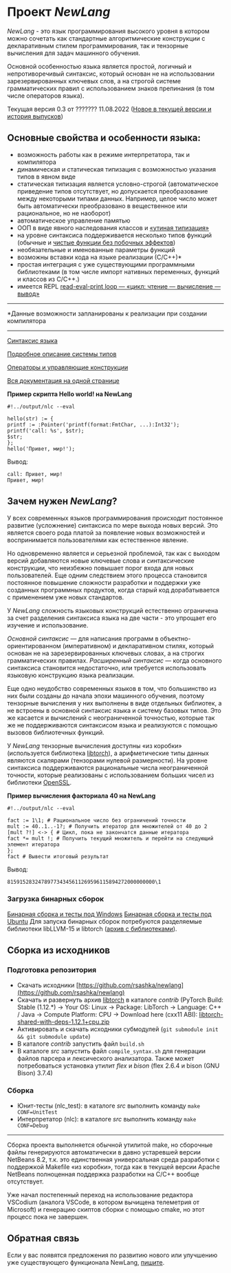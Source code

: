# Проект *NewLang*
*NewLang* - это язык программирования высокого уровня в котором можно сочетать как стандартные алгоритмические конструкции 
с декларативным стилем программирования, так и тензорные вычисления для задач машинного обучения.

Основной особенностью языка является простой, логичный и непротиворечивый синтаксис, который основан не на использовании зарезервированных ключевых слов, а на строгой системе грамматических правил с использованием знаков препинания (в том числе операторов языка).

Текущая версия 0.3 от ??????? 11.08.2022 ([Новое в текущей версии и история выпусков](https://newlang.net/versions.html))

## Основные свойства и особенности языка:
- возможность работы как в режиме интерпретатора, так и компилятора
- динамическая и статическая типизация с возможностью указания типов в явном виде
- статическая типизация является условно-строгой (автоматическое приведение типов отсутствует, но допускается преобразование между некоторыми типами данных. Например, целое число может быть автоматически преобразовано в вещественное или рациональное, но не наоборот)
- автоматическое управление памятью
- ООП в виде явного наследования классов и [«утиная типизация»](https://ru.wikipedia.org/wiki/%D0%A3%D1%82%D0%B8%D0%BD%D0%B0%D1%8F_%D1%82%D0%B8%D0%BF%D0%B8%D0%B7%D0%B0%D1%86%D0%B8%D1%8F) 
- на уровне синтаксиса поддерживается несколько типов функций (обычные и [чистые функции без побочных эффектов](https://ru.wikipedia.org/wiki/%D0%A7%D0%B8%D1%81%D1%82%D0%BE%D1%82%D0%B0_%D1%84%D1%83%D0%BD%D0%BA%D1%86%D0%B8%D0%B8))
- необязательные и именованные параметры функций
- возможны вставки кода на языке реализации (С/С++)*
- простая интеграция с уже существующими программными библиотеками (в том числе импорт нативных переменных, функций и классов из С/С++.)
- имеется REPL [read-eval-print loop — «цикл: чтение — вычисление — вывод»](https://ru.wikipedia.org/wiki/REPL)

---
*Данные возможности запланированы к реализации при создании компилятора

---
[Синтаксис языка](https://newlang.net/syntax.html)

[Подробное описание системы типов](https://newlang.net/types.html)

[Операторы и управляющие конструкции](https://newlang.net/ops.html)

[Вся документация на одной странице](https://newlang.net/newlang_doc.html)

**Пример скрипта Hello world! на NewLang**
```
#!../output/nlc --eval

hello(str) := { 
printf := :Pointer('printf(format:FmtChar, ...):Int32');
printf('call: %s', $str);
$str;
};
hello('Привет, мир!');
```
Вывод: 
``` 
call: Привет, мир!
Привет, мир!
```

## Зачем нужен *NewLang*?

У всех современных языков программирования происходит постоянное развитие (усложнение) синтаксиса по мере выхода новых версий. Это является своего рода платой за появление новых возможностей и воспринимается пользователями как естественное явление.

Но одновременно является и серьезной проблемой, так как с выходом версий добавляются новые ключевые слова и синтаксические конструкции, что неизбежно повышает порог входа для новых пользователей. Еще одним следствием этого процесса становится постоянное повышение сложности разработки и поддержки уже созданных программных продуктов, когда старый код дорабатывается с применением уже новых стандартов.

У *NewLang* сложность языковых конструкций естественно ограничена за счет разделения синтаксиса языка на две части - это упрощает его изучение и использование.

*Основной синтаксис* — для написания программ в объектно-ориентированном (императивном) и декларативном стилях, который основан не на зарезервированных ключевых словах, а на строгих грамматических правилах. *Расширенный синтаксис* — когда основного синтаксиса становится недостаточно, или требуется использовать языковую конструкцию языка реализации.

Еще одно неудобство современных языков в том, что большинство из них были созданы до начала эпохи машинного обучения, поэтому тензорные вычисления у них выполнены в виде отдельных библиотек, а не встроены в основной синтаксис языка и систему базовых типов. Это же касается и вычислений с неограниченной точностью, которые так же не поддерживаются синтаксисом языка и реализуются с помощью вызовов библиотечных функций.

У *NewLang* тензорные вычисления доступны «из коробки» (используется библиотека [libtorch](https://pytorch.org/)), а арифметические типы данных являются скалярами (тензорами нулевой размерности). На уровне синтаксиса поддерживаются рациональные числа неограниченной точности, которые реализованы с использованием больших чисел из библиотеки [OpenSSL](https://github.com/openssl/openssl/blob/master/crypto/bn/README.pod).

**Пример вычисления факториала 40 на NewLang**
```
#!../output/nlc --eval

fact := 1\1; # Рациональное число без ограничений точности
mult := 40..1..-1?; # Получить итератор для множителей от 40 до 2
[mult ?!] <-> { # Цикл, пока не закончатся данные итератора
fact *= mult !; # Получить текущий множитель и перейти на следующий элемент итератора
};
fact # Вывести итоговый результат

```
Вывод:
``` 
815915283247897734345611269596115894272000000000\1
```


### Загрузка бинарных сборок
[Бинарная сборка и тесты под Windows](https:) 
[Бинарная сборка и тесты под Ubuntu](https:) 
Для запуска бинарных сборок потребуются разделяемые библиотеки libLLVM-15 и libtorch ([архив с библиотеками](https:)).

## Сборка из исходников
### Подготовка репозитория
- Скачать исходники [https://github.com/rsashka/newlang](https://github.com/rsashka/newlang)
- Скачать и развернуть архив [libtorch](https://pytorch.org/) в каталоге *contrib* (PyTorch Build: Stable (1.12.*) -> Your OS: Linux -> Package: LibTorch -> Language: C++ / Java -> Compute Platform: CPU -> Download here (cxx11 ABI):
[libtorch-shared-with-deps-1.12.1+cpu.zip](https://download.pytorch.org/libtorch/cpu/libtorch-shared-with-deps-1.12.1%2Bcpu.zip)
- Активировать и скачать исходники субмодулей (`git submodule init && git submodule update`)
- В каталоге *contrib* запустить файл `build.sh`
- В каталоге *src* запустить файл `compile_syntax.sh` для генерации файлов парсера и лексического анализатора. Также может потребоваться установка утилит *flex* и *bison* (flex 2.6.4 и bison (GNU Bison) 3.7.4)

### Сборка
- Юнит-тесты (nlc_test): в каталоге *src* выполнить команду `make CONF=UnitTest` 
- Интерпретатор (nlc): в каталоге *src* выполнить команду `make CONF=Debug` 

---

Сборка проекта выполняется обычной утилитой make, но сборочные файлы генерируются автоматически в давно устаревшей версии NetBeans 8.2, т.к. это единственная универсальная среда разработки с поддержкой Makefile «из коробки», тогда как в текущей версии Apache NetBeans полноценная поддержка разработки на С/С++ вообще отсутствует. 
 
Уже начал постепенный переход на использование редактора VSCodium (аналога VSCode, в котором вычищена телеметрия от Microsoft) и генерацию скиптов сборки с помощью сmake, но этот процесс пока не завершен. 

## Обратная связь
Если у вас появятся предложения по развитию нового или улучшению уже существующего функционала NewLang, [пишите](https://github.com/rsashka/newlang/discussions).

